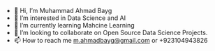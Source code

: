 - 👋 Hi, I’m Muhammad Ahmad Bayg
- 👀 I’m interested in Data Science and AI
- 🌱 I’m currently learning Mahcine Learning
- 💞️ I’m looking to collaborate on Open Source Data Science Projects.
- 📫 How to reach me m.ahmadbayg@gmail.com or +923104943826

<!---
muhammad-ahmad-baig/muhammad-ahmad-baig is a ✨ special ✨ repository because its `README.md` (this file) appears on your GitHub profile.
You can click the Preview link to take a look at your changes.
--->
